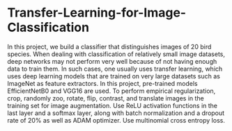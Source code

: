 # Transfer-Learning-for-Image-Classification
In this project, we build a classifier that distinguishes images of 20 bird species. When dealing with classification of relatively small image datasets, deep networks may not perform very well because of not having enough data to train them. In such cases, one usually uses transfer learning, which uses deep learning models that are trained on very large datasets such as ImageNet as feature extractors.
In this project, pre-trained models EfficientNetB0 and VGG16 are used.
To perform empirical regularization, crop, randomly zoo, rotate, flip, contrast, and translate images in the training set for image augmentation.
Use ReLU activation functions in the last layer and a softmax layer, along with batch normalization and a dropout rate of 20% as well as ADAM optimizer. Use multinomial cross entropy loss.
